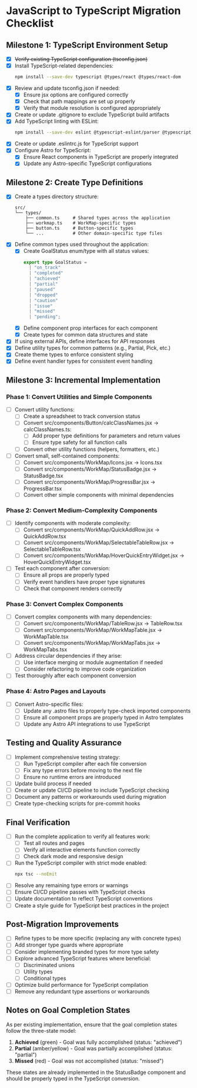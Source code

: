 # JavaScript to TypeScript Migration Checklist

## Milestone 1: TypeScript Environment Setup

- [x] ~~Verify existing TypeScript configuration (tsconfig.json)~~
- [x] Install TypeScript-related dependencies:
  ```bash
  npm install --save-dev typescript @types/react @types/react-dom
  ```
- [x] Review and update tsconfig.json if needed:
  - [x] Ensure jsx options are configured correctly
  - [x] Check that path mappings are set up properly
  - [x] Verify that module resolution is configured appropriately
- [x] Create or update .gitignore to exclude TypeScript build artifacts
- [x] Add TypeScript linting with ESLint:
  ```bash
  npm install --save-dev eslint @typescript-eslint/parser @typescript-eslint/eslint-plugin
  ```
- [x] Create or update .eslintrc.js for TypeScript support
- [x] Configure Astro for TypeScript:
  - [x] Ensure React components in TypeScript are properly integrated
  - [x] Update any Astro-specific TypeScript configurations

## Milestone 2: Create Type Definitions

- [x] Create a types directory structure:
  ```
  src/
  └── types/
      ├── common.ts     # Shared types across the application
      ├── workmap.ts    # WorkMap-specific types
      ├── button.ts     # Button-specific types
      └── ...           # Other domain-specific type files
  ```
- [x] Define common types used throughout the application:
  - [x] Create GoalStatus enum/type with all status values:
    ```typescript
    export type GoalStatus = 
      | "on_track" 
      | "completed" 
      | "achieved" 
      | "partial" 
      | "paused" 
      | "dropped" 
      | "caution" 
      | "issue" 
      | "missed" 
      | "pending";
    ```
  - [x] Define component prop interfaces for each component
  - [x] Create types for common data structures and state
- [x] If using external APIs, define interfaces for API responses
- [x] Define utility types for common patterns (e.g., Partial, Pick, etc.)
- [x] Create theme types to enforce consistent styling
- [x] Define event handler types for consistent event handling

## Milestone 3: Incremental Implementation

### Phase 1: Convert Utilities and Simple Components

- [ ] Convert utility functions:
  - [ ] Create a spreadsheet to track conversion status
  - [ ] Convert src/components/Button/calcClassNames.jsx → calcClassNames.ts:
    - [ ] Add proper type definitions for parameters and return values
    - [ ] Ensure type safety for all function calls
  - [ ] Convert other utility functions (helpers, formatters, etc.)
- [ ] Convert small, self-contained components:
  - [ ] Convert src/components/WorkMap/Icons.jsx → Icons.tsx
  - [ ] Convert src/components/WorkMap/StatusBadge.jsx → StatusBadge.tsx
  - [ ] Convert src/components/WorkMap/ProgressBar.jsx → ProgressBar.tsx
  - [ ] Convert other simple components with minimal dependencies

### Phase 2: Convert Medium-Complexity Components

- [ ] Identify components with moderate complexity:
  - [ ] Convert src/components/WorkMap/QuickAddRow.jsx → QuickAddRow.tsx
  - [ ] Convert src/components/WorkMap/SelectableTableRow.jsx → SelectableTableRow.tsx
  - [ ] Convert src/components/WorkMap/HoverQuickEntryWidget.jsx → HoverQuickEntryWidget.tsx
- [ ] Test each component after conversion:
  - [ ] Ensure all props are properly typed
  - [ ] Verify event handlers have proper type signatures
  - [ ] Check that component renders correctly

### Phase 3: Convert Complex Components

- [ ] Convert complex components with many dependencies:
  - [ ] Convert src/components/WorkMap/TableRow.jsx → TableRow.tsx
  - [ ] Convert src/components/WorkMap/WorkMapTable.jsx → WorkMapTable.tsx
  - [ ] Convert src/components/WorkMap/WorkMapTabs.jsx → WorkMapTabs.tsx
- [ ] Address circular dependencies if they arise:
  - [ ] Use interface merging or module augmentation if needed
  - [ ] Consider refactoring to improve code organization
- [ ] Test thoroughly after each component conversion

### Phase 4: Astro Pages and Layouts

- [ ] Convert Astro-specific files:
  - [ ] Update any .astro files to properly type-check imported components
  - [ ] Ensure all component props are properly typed in Astro templates
  - [ ] Update any Astro API integrations to use TypeScript

## Testing and Quality Assurance

- [ ] Implement comprehensive testing strategy:
  - [ ] Run TypeScript compiler after each file conversion
  - [ ] Fix any type errors before moving to the next file
  - [ ] Ensure no runtime errors are introduced
- [ ] Update build process if needed
- [ ] Create or update CI/CD pipeline to include TypeScript checking
- [ ] Document any patterns or workarounds used during migration
- [ ] Create type-checking scripts for pre-commit hooks

## Final Verification

- [ ] Run the complete application to verify all features work:
  - [ ] Test all routes and pages
  - [ ] Verify all interactive elements function correctly
  - [ ] Check dark mode and responsive design
- [ ] Run the TypeScript compiler with strict mode enabled:
  ```bash
  npx tsc --noEmit
  ```
- [ ] Resolve any remaining type errors or warnings
- [ ] Ensure CI/CD pipeline passes with TypeScript checks
- [ ] Update documentation to reflect TypeScript conventions
- [ ] Create a style guide for TypeScript best practices in the project

## Post-Migration Improvements

- [ ] Refine types to be more specific (replacing any with concrete types)
- [ ] Add stronger type guards where appropriate
- [ ] Consider implementing branded types for more type safety
- [ ] Explore advanced TypeScript features where beneficial:
  - [ ] Discriminated unions
  - [ ] Utility types
  - [ ] Conditional types
- [ ] Optimize build performance for TypeScript compilation
- [ ] Remove any redundant type assertions or workarounds

## Notes on Goal Completion States

As per existing implementation, ensure that the goal completion states follow the three-state model:

1. **Achieved** (green) - Goal was fully accomplished (status: "achieved")
2. **Partial** (amber/yellow) - Goal was partially accomplished (status: "partial")
3. **Missed** (red) - Goal was not accomplished (status: "missed")

These states are already implemented in the StatusBadge component and should be properly typed in the TypeScript conversion.
